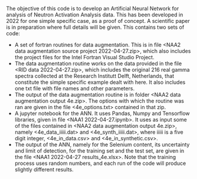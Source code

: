 The objective of this code is to develop an Artificial Neural Network for analysis of Neutron Activation Analysis data.
This has been developed in 2022 for one simple specific case, as a proof of concept. A scientific paper is in preparation where full details will be given.
This contains two sets of code:
- A set of fortran routines for data augmentation. This is in file <NAA2 data augmentation source project 2022-04-27.zip>, which also includes the project files for the Intel Fortran Visual Studio Project.
- The data augmentation routine works on the data provided in the file <RID data 2022-04-27.zip>, which includes the original 216 real gamma spectra collected at the Research Institutt Delft, Netherlands, that constitute the simple specific example dealt with here. It also includes one txt file with file names and other parameters.
- The output of the data augmentation routine is in folder <NAA2 data augmentation output 4e.zip>. The options with which the routine was ran are given in the file <4e_options.txt> contained in that zip.
- A jupyter notebook for the ANN. It uses Pandas, Numpy and Tensorflow libraries, given in file <NAA1 2022-04-27.ipynb>. It uses as input some of the files contained in <NAA2 data augmentation output 4e.zip>, namely <4e_data_iiiii.dat> and <4e_synth_iiiii.dat>, where iiiii is a five digit integer, <4e_in_data.csv> and <4e_in_synthetic.csv>.
- The output of the ANN, namely for the Selenium content, its uncertainty and limit of detection, for the training set and the test set, are given in the file <NAA1 2022-04-27 results_4e.xlsx>. Note that the training process uses random numbers, and each run of the code will produce slightly different results.

